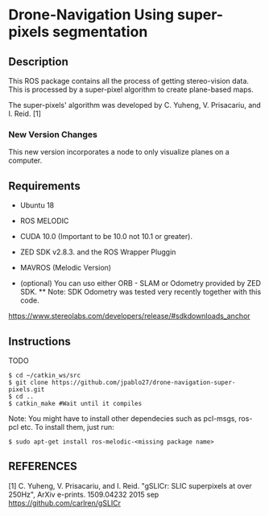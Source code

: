 # Drone-Navigation Using super-pixels segmentation
## Description
This ROS package contains all the process of getting stereo-vision data. This is processed by a super-pixel algorithm to create plane-based maps.


The super-pixels' algorithm was developed by C. Yuheng, V. Prisacariu, and I. Reid. [1]

### New Version Changes

This new version incorporates a node to only visualize planes on a computer.

##  Requirements

* Ubuntu 18

* ROS MELODIC

* CUDA 10.0 (Important to be 10.0 not 10.1 or greater).

* ZED SDK v2.8.3. and the ROS Wrapper Pluggin

* MAVROS (Melodic Version)

* (optional) You can uso either ORB - SLAM or Odometry provided by ZED SDK.
** Note: SDK Odometry was tested very recently together with this code.

https://www.stereolabs.com/developers/release/#sdkdownloads_anchor

## Instructions

TODO

```console
$ cd ~/catkin_ws/src
$ git clone https://github.com/jpablo27/drone-navigation-super-pixels.git
$ cd ..
$ catkin_make #Wait until it compiles
```
Note: You might have to install other dependecies such as pcl-msgs, ros-pcl etc. To install them, just run:
```console
$ sudo apt-get install ros-melodic-<missing package name>
```
## REFERENCES

[1] C. Yuheng, V. Prisacariu, and I. Reid.  "gSLICr: SLIC superpixels at over 250Hz", ArXiv e-prints. 1509.04232 2015 sep
https://github.com/carlren/gSLICr
